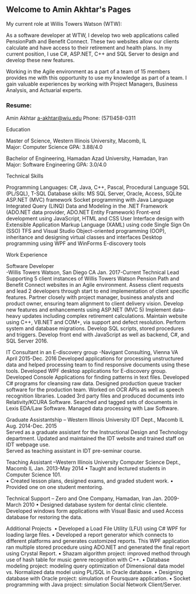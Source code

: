 ## Welcome to Amin Akhtar's Pages

My current role at Willis Towers Watson (WTW):

As a software developer at WTW, I develop two web applications called PensionPath and Benefit Connect. These two websites allow our clients calculate and have access to their retirement and health plans. In my current position, I use C#, ASP.NET, C++ and SQL Server to design and develop these new features.

Working in the Agile environment as a part of a team of 15 members provides me with this opportunity to use my knowledge as part of a team. I gain valuable experiences by working with Project Managers, Business Analysis, and Actuarial experts.

### Resume:


Amin Akhtar
a-akhtar@wiu.edu	Phone: (571)458-0311
	

Education

Master of Science, Western Illinois University, Macomb, IL                 
Major: Computer Science	                                                                                         GPA: 3.88/4.0

Bachelor of Engineering, Hamadan Azad University, Hamadan, Iran    
Major: Software Engineering
GPA: 3.0/4.0
		   
Technical Skills

Programming Languages: C#, Java, C++, Pascal, Procedural Language SQL (PL/SQL), T-SQL
Database skills: MS SQL Server, Oracle, Access, SQLite
ASP.NET (MVC) framework
Socket programming with Java
Language Integrated Query (LINQ)
Data and Modeling in the .NET Framework (ADO.NET data provider, ADO.NET Entity Framework)
Front-end development using JavaScript, HTML and CSS
User Interface design with Extensible Application Markup Language (XAML) using code
Single Sign On (SSO) 
TFS and Visual Studio
Object-oriented programming (OOP), inheritance and designing virtual classes and interfaces
Desktop programming using WPF and WinForms
E-discovery tools


Work Experience
		      
Software Developer		                   
-Willis Towers Watson, San Diego CA	                   Jan. 2017-Current
Technical Lead Supporting 5 client instances of Willis Towers Watson Pension Path and Benefit Connect websites in an Agile environment.
Assess client requests and lead 2 developers through start to end implementation of client specific features. 
Partner closely with project manager, business analysts and product owner, ensuring team alignment to client delivery vision.
Develop new features and enhancements using ASP.NET (MVC 5) 
Implement data-heavy updates including complex retirement calculations. 
Maintain website using C++, VB.NET and COM+, via support and defect resolution.
Perform system and database migrations. 
Develop SQL scripts, stored procedures and triggers.
Develop front end with JavaScript as well as backend, C#, and SQL Server 2016.

IT Consultant in an E-discovery group
-Navigant Consulting, Vienna VA	                   April 2015-Dec. 2016
Developed applications for processing unstructured data and helped processing team to find responsive documents using these tools.
Developed WPF desktop applications for E-discovery group.
Developed Console Applications for finding patterns in text files.
Developed C# programs for cleansing raw data.
Designed production queue tracker software for the production team.
Worked on OCR APIs as well as speech recognition libraries.
Loaded 3rd party files and produced documents into Relativity/KCURA Software.
Searched and tagged sets of documents in Lexis EDA/Law Software.
Managed data processing with Law Software.		

Graduate Assistantship 
– Western Illinois University IDT Dept., Macomb IL                                    Aug. 2014-Dec. 2015	           
Served as a graduate assistant for the Instructional Design and Technology department.
Updated and maintained the IDT website and trained staff on IDT webpage use. 	   	
Served as teaching assistant in IDT pre-seminar course.

Teaching Assistant 
–Western Illinois University Computer Science Dept., Macomb IL              Jan. 2013-May 2014
•	Taught and lectured students in Computer Science 101.	
•	Created lesson plans, designed exams, and graded student work.
•	Provided one on one student mentoring. 

Technical Support
 – Zero and One Company, Hamadan, Iran                                                Jan. 2009-March 2010
•	Designed database system for dental clinic clientele. Developed windows form applications with Visual Basic and used Access database for restoring the data.

Additional Projects 
•	Developed a Load File Utility (LFU) using C# WPF for loading large files. 
•	Developed a report generator which connects to different platforms and generates customized reports. This WPF application ran multiple stored procedure using ADO.NET and generated the final report using Crystal Report.
•	Shazam algorithm project: improved method through use of hash table for music genre recognition with C++.
•	Database modeling project: modeling query optimization of Dimensional data model vs. Normalized data model using PL/SQL in Oracle database.
•	Designing database with Oracle project: simulation of Foursquare application.
•	Socket programming with Java project: simulation Social Network Client/Server.

